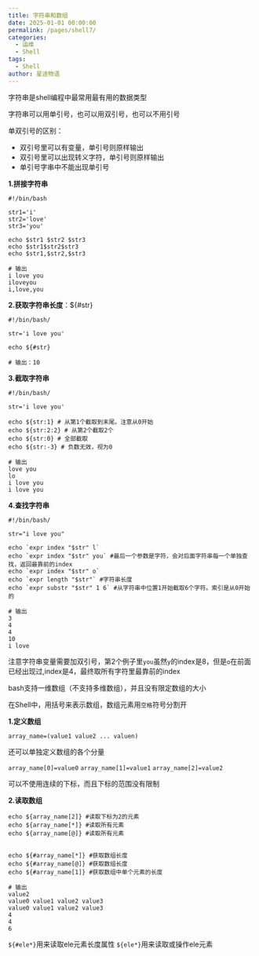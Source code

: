 ```yaml
---
title: 字符串和数组
date: 2025-01-01 00:00:00
permalink: /pages/shell7/
categories:
  - 运维
  - Shell
tags:
  - Shell
author: 星途物语
---
```

字符串是shell编程中最常用最有用的数据类型

字符串可以用单引号，也可以用双引号，也可以不用引号

单双引号的区别：

- 双引号里可以有变量，单引号则原样输出
- 双引号里可以出现转义字符，单引号则原样输出
- 单引号字串中不能出现单引号

**1.拼接字符串**

```shell
#!/bin/bash

str1='i'
str2='love'
str3='you'

echo $str1 $str2 $str3
echo $str1$str2$str3
echo $str1,$str2,$str3

# 输出
i love you
iloveyou
i,love,you
```

**2.获取字符串长度**：${#str}

```shell
#!/bin/bash/

str='i love you'

echo ${#str}

# 输出：10
```

**3.截取字符串**

```shell
#!/bin/bash/

str='i love you'

echo ${str:1} # 从第1个截取到末尾。注意从0开始
echo ${str:2:2} # 从第2个截取2个
echo ${str:0} # 全部截取
echo ${str:-3} # 负数无效，视为0

# 输出
love you
lo
i love you
i love you
```

**4.查找字符串**

```shell
#!/bin/bash/

str="i love you"

echo `expr index "$str" l`
echo `expr index "$str" you` #最后一个参数是字符，会对后面字符串每一个单独查找，返回最靠前的index
echo `expr index "$str" o`
echo `expr length "$str"` #字符串长度
echo `expr substr "$str" 1 6` #从字符串中位置1开始截取6个字符。索引是从0开始的

# 输出
3
4
4
10
i love
```

注意字符串变量需要加双引号，第2个例子里`you`虽然`y`的index是8，但是`o`在前面已经出现过,index是4，最终取所有字符里最靠前的index



bash支持一维数组（不支持多维数组），并且没有限定数组的大小

在Shell中，用括号来表示数组，数组元素用`空格`符号分割开

**1.定义数组**

`array_name=(value1 value2 ... valuen)`

还可以单独定义数组的各个分量

`array_name[0]=value0`
`array_name[1]=value1`
`array_name[2]=value2`

可以不使用连续的下标，而且下标的范围没有限制

**2.读取数组**

```shell
echo ${array_name[2]} #读取下标为2的元素
echo ${array_name[*]} #读取所有元素
echo ${array_name[@]} #读取所有元素


echo ${#array_name[*]} #获取数组长度
echo ${#array_name[@]} #获取数组长度
echo ${#array_name[1]} #获取数组中单个元素的长度

# 输出
value2
value0 value1 value2 value3
value0 value1 value2 value3
4
4
6
```

`${#ele*}`用来读取ele元素长度属性 `${ele*}`用来读取或操作ele元素